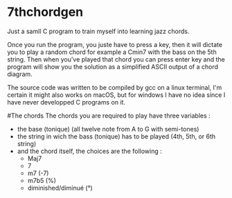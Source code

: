 # 7thchordgen
Just a samll C program to train myself into learning jazz chords.

Once you run the program, you juste have to press a key, then it will dictate you to play a random chord
for example a Cmin7 with the bass on the 5th string.
Then when you've played that chord you can press enter key and the program will show you the solution as a simplified ASCII output of a chord diagram.

The source code was written to be compiled by gcc on a linux terminal, I'm certain it might also works on macOS, but for windows I have no idea since I have never developped C programs on it.

#The chords
The chords you are required to play have three variables :
* the base (tonique) (all twelve note from A to G with semi-tones)
* the string in wich the bass (tonique) has to be played (4th, 5th, or 6th string)
* and the chord itself, the choices are the following :
  * Maj7
  * 7
  * m7 (-7)
  * m7b5 (%)
  * diminished/diminué (°)
